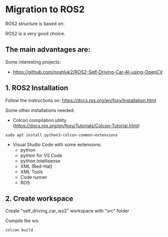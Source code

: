 # **Migration to ROS2**

ROS2 structure is based on:

ROS2 is a very good choice.

The main advantages are:
- 

Some interesting projects:
- https://github.com/noshluk2/ROS2-Self-Driving-Car-AI-using-OpenCV

## 1. **ROS2 Installation**
Follow the instructions on:
https://docs.ros.org/en/foxy/Installation.html

Some other installations needed:
- Colcon compilation utility (https://docs.ros.org/en/foxy/Tutorials/Colcon-Tutorial.html)
```shell
sudo apt install python3-colcon-common-extensions
```
- Visual Studio Code with some extensions:
    - python 
    - python for VS Code
    - python Intellisense
    - XML (Red-Hat)
    - XML Tools
    - Code runner
    - ROS


## 2. **Create workspace**
Create "self_driving_car_ws2" workspace with "src" folder

Compile the ws:
```shell
colcon build
```
